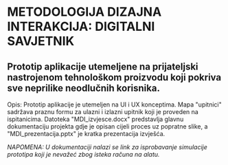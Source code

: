 # METODOLOGIJA DIZAJNA INTERAKCIJA: DIGITALNI SAVJETNIK
## Prototip aplikacije utemeljene na prijateljski nastrojenom tehnološkom proizvodu koji pokriva sve neprilike neodlučnih korisnika.

Opis: Prototip aplikacije je utemeljen na UI i UX konceptima.
Mapa "upitnici" sadržava praznu formu za ulazni i izlazni upitnik koji je proveden na ispitanicima. Datoteka "MDI_izvjesce.docx" predstavlja glavnu dokumentaciju projekta gdje je opisan cijeli proces uz popratne slike, a "MDI_prezentacija.pptx" je kratka prezentacija izvješća.

*NAPOMENA: U dokumentaciji nalazi se link za isprobavanje simulacije prototipa koji je nevažeć zbog isteka računa na alatu.*
